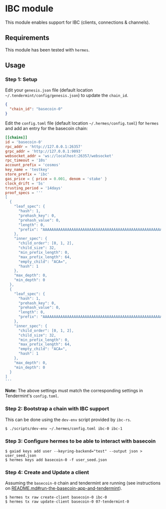 # IBC module

This module enables support for IBC (clients, connections & channels).

## Requirements
This module has been tested with `hermes`.

## Usage

### Step 1: Setup
Edit your `genesis.json` file (default location `~/.tendermint/config/genesis.json`) to update the `chain_id`.
```json
{
  "chain_id": "basecoin-0"
}
```

Edit the `config.toml` file (default location `~/.hermes/config.toml`) for `hermes` and add an entry for the basecoin chain:
```toml
[[chains]]
id = 'basecoin-0'
rpc_addr = 'http://127.0.0.1:26357'
grpc_addr = 'http://127.0.0.1:9093'
websocket_addr = 'ws://localhost:26357/websocket'
rpc_timeout = '10s'
account_prefix = 'cosmos'
key_name = 'testkey'
store_prefix = 'ibc'
gas_price = { price = 0.001, denom = 'stake' }
clock_drift = '5s'
trusting_period = '14days'
proof_specs = '''
[
  {
    "leaf_spec": {
      "hash": 1,
      "prehash_key": 0,
      "prehash_value": 0,
      "length": 0,
      "prefix": "AAAAAAAAAAAAAAAAAAAAAAAAAAAAAAAAAAAAAAAAAAAAAAAAAAAAAAAAAAAAAAAAAAAAAAAAAAAAAAAAAAAAAAAAAAAAAAAAAAAAAAAAAAAAAAAAAAAAAAAAAAAAAAAAAAAAAA=="
    },
    "inner_spec": {
      "child_order": [0, 1, 2],
      "child_size": 32,
      "min_prefix_length": 0,
      "max_prefix_length": 64,
      "empty_child": "ACA=",
      "hash": 1
    },
    "max_depth": 0,
    "min_depth": 0
  },
  {
    "leaf_spec": {
      "hash": 1,
      "prehash_key": 0,
      "prehash_value": 0,
      "length": 0,
      "prefix": "AAAAAAAAAAAAAAAAAAAAAAAAAAAAAAAAAAAAAAAAAAAAAAAAAAAAAAAAAAAAAAAAAAAAAAAAAAAAAAAAAAAAAAAAAAAAAAAAAAAAAAAAAAAAAAAAAAAAAAAAAAAAAAAAAAAAAA=="
    },
    "inner_spec": {
      "child_order": [0, 1, 2],
      "child_size": 32,
      "min_prefix_length": 0,
      "max_prefix_length": 64,
      "empty_child": "ACA=",
      "hash": 1
    },
    "max_depth": 0,
    "min_depth": 0
  }
]
'''
```
**Note:** The above settings must match the corresponding settings in Tendermint's `config.toml`. 

### Step 2: Bootstrap a chain with IBC support
This can be done using the `dev-env` script provided by `ibc-rs`.
```shell
$ ./scripts/dev-env ~/.hermes/config.toml ibc-0 ibc-1
```

### Step 3: Configure hermes to be able to interact with basecoin
```shell
$ gaiad keys add user --keyring-backend="test" --output json > user_seed.json
$ hermes keys add basecoin-0 -f user_seed.json
```

### Step 4: Create and Update a client
Assuming the `basecoin-0` chain and tendermint are running (see instructions on [README.md#run-the-basecoin-app-and-tendermint](../../README.md#step-4-run-the-basecoin-app-and-tendermint)). 
```shell
$ hermes tx raw create-client basecoin-0 ibc-0
$ hermes tx raw update-client basecoin-0 07-tendermint-0
```
